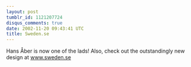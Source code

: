 ```yaml
---
layout: post
tumblr_id: 1121207724
disqus_comments: true
date: 2002-11-20 09:43:41 UTC
title: Sweden.se
---
```


Hans Åber is now one of the lads! Also, check out the outstandingly new design at <a href="http://www.sweden.se" target="_blank">www.sweden.se</a>
